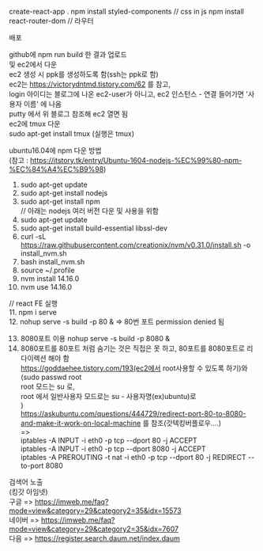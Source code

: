 create-react-app .
npm install styled-components // css in js
npm install react-router-dom // 라우터



배포

github에 npm run build 한 결과 업로드   
및 ec2에서 다운   
ec2 생성 시 ppk를 생성하도록 함(ssh는 ppk로 함)   
ec2는 https://victorydntmd.tistory.com/62 를 참고,    
login 아이디는 블로그에 나온 ec2-user가 아니고, ec2 인스턴스 - 연결 들어가면 '사용자 이름' 에 나옴   
putty 에서 위 블로그 참조해 ec2 열면 됨   
ec2에 tmux 다운    
sudo apt-get install tmux (실행은 tmux)   
   
ubuntu16.04에 npm 다운 방법   
(참고 : https://itstory.tk/entry/Ubuntu-1604-nodejs-%EC%99%80-npm-%EC%84%A4%EC%B9%98)   
1. sudo apt-get update    
2. sudo apt-get install nodejs   
3. sudo apt-get install npm   
// 아래는 nodejs 여러 버전 다운 및 사용을 위함   
4. sudo apt-get update    
5. sudo apt-get install build-essential libssl-dev   
6. curl -sL https://raw.githubusercontent.com/creationix/nvm/v0.31.0/install.sh -o install_nvm.sh    
7. bash install_nvm.sh    
8. source ~/.profile   
9. nvm install 14.16.0   
10. nvm use 14.16.0   
   
// react FE 실행   
11. npm i serve   
12. nohup serve -s build -p 80 & => 80번 포트 permission denied 됨   
   
13. 8080포트 이용 nohup serve -s build -p 8080 &   
14. 8080포트를 80포트 처럼 숨기는 것은 직접은 못 하고, 80포트를 8080포트로 리다이렉션 해야 함   
https://goddaehee.tistory.com/193(ec2에서 root사용할 수 있도록 하기)와   
(sudo passwd root   
root 모드는 su 로,   
root 에서 일반사용자 모드로는 su - 사용자명(ex)ubuntu)로   
)   
https://askubuntu.com/questions/444729/redirect-port-80-to-8080-and-make-it-work-on-local-machine 를 참조(갓텍킹버플로우....)   
=>    
iptables -A INPUT -i eth0 -p tcp --dport 80 -j ACCEPT   
iptables -A INPUT -i eth0 -p tcp --dport 8080 -j ACCEPT   
iptables -A PREROUTING -t nat -i eth0 -p tcp --dport 80 -j REDIRECT --to-port 8080   
   
검색어 노출   
(킹갓 아임넷)   
구글 => https://imweb.me/faq?mode=view&category=29&category2=35&idx=15573   
네이버 => https://imweb.me/faq?mode=view&category=29&category2=35&idx=7607   
다음 => https://register.search.daum.net/index.daum   
